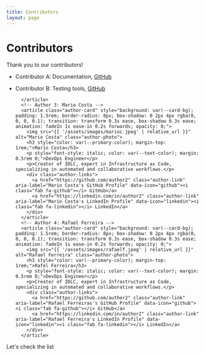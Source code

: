 ```yaml
---
title: Contributors
layout: page
---
```


# Contributors

Thank you to our contributors!

- Contributor A: Documentation, [GitHub](https://github.com/contribA)
- Contributor B: Testing tools, [GitHub](https://github.com/contribB)

        </article>
        <!-- Author 3: Mario Costa -->
        <article class="author-card" style="background: var(--card-bg); padding: 1.5rem; border-radius: 8px; box-shadow: 0 2px 4px rgba(0, 0, 0, 0.1); transition: transform 0.3s ease, box-shadow 0.3s ease; animation: fadeIn 1s ease-in 0.2s forwards; opacity: 0;">
          <img src="{{ '/assets/images/marioc.jpeg' | relative_url }}" alt="Mario Costa" class="author-photo">
          <h3 style="color: var(--primary-color); margin-top: 1rem;">Mario Costa</h3>
          <p style="font-style: italic; color: var(--text-color); margin: 0.5rem 0;">DevOps Engineer</p>
          <p>Creator of IDLC, expert in Infrastructure as Code, specializing in automated and collaborative workflows.</p>
          <div class="author-links">
            <a href="https://github.com/author2" class="author-link" aria-label="Mario Costa's GitHub Profile" data-icon="github"><i class="fab fa-github"></i> GitHub</a>
            <a href="https://linkedin.com/in/author2" class="author-link" aria-label="Mario Costa's LinkedIn Profile" data-icon="linkedin"><i class="fab fa-linkedin"></i> LinkedIn</a>
          </div>
        </article>
        <!-- Author 4: Rafael Ferreira -->
        <article class="author-card" style="background: var(--card-bg); padding: 1.5rem; border-radius: 8px; box-shadow: 0 2px 4px rgba(0, 0, 0, 0.1); transition: transform 0.3s ease, box-shadow 0.3s ease; animation: fadeIn 1s ease-in 0.2s forwards; opacity: 0;">
          <img src="{{ '/assets/images/rafaelf.jpeg' | relative_url }}" alt="Rafael Ferreira" class="author-photo">
          <h3 style="color: var(--primary-color); margin-top: 1rem;">Rafel Ferreira</h3>
          <p style="font-style: italic; color: var(--text-color); margin: 0.5rem 0;">DevOps Engineer</p>
          <p>Creator of IDLC, expert in Infrastructure as Code, specializing in automated and collaborative workflows.</p>
          <div class="author-links">
            <a href="https://github.com/author2" class="author-link" aria-label="Rafael Ferreiras's GitHub Profile" data-icon="github"><i class="fab fa-github"></i> GitHub</a>
            <a href="https://linkedin.com/in/author2" class="author-link" aria-label="Rafael Ferreira's LinkedIn Profile" data-icon="linkedin"><i class="fab fa-linkedin"></i> LinkedIn</a>
          </div>
        </article>
Let's check the list